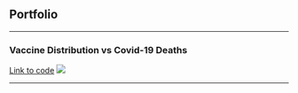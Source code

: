 ## Portfolio

---

### Vaccine Distribution vs Covid-19 Deaths

[Link to code](/https://github.com/Ken-Freeman/vaccine_distribution.git)
<img src="/images/bubgraph.png?raw=true/"/>

---
